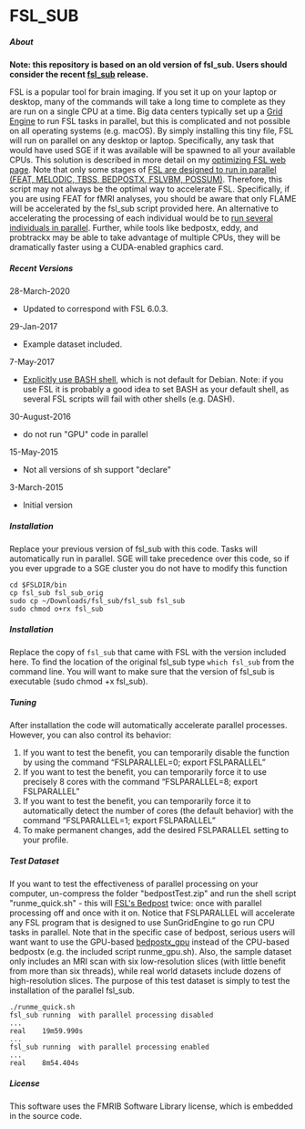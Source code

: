 # FSL_SUB

##### About


**Note: this repository is based on an old version of fsl_sub. Users should consider the recent [fsl_sub](https://github.com/neurolabusc/fsl_sub) release.**

FSL is a popular tool for brain imaging. If you set it up on your laptop or desktop, many of the commands will take a long time to complete as they are run on a single CPU at a time. Big data centers typically set up a [Grid Engine](https://fsl.fmrib.ox.ac.uk/fsl/fslwiki/FslSge) to run FSL tasks in parallel, but this is complicated and not possible on all operating systems (e.g. macOS). By simply installing this tiny file, FSL will run on parallel on any desktop or laptop. Specifically, any task that would have used SGE if it was available will be spawned to all your available CPUs. This solution is described in more detail on my [optimizing FSL web page](https://crnl.readthedocs.io/optimizing_spm_fsl/index.html). Note that only some stages of [FSL are designed to run in parallel (FEAT, MELODIC, TBSS, BEDPOSTX, FSLVBM, POSSUM)](https://fsl.fmrib.ox.ac.uk/fsl/fslwiki/FslInstallation#Cluster_aware_tools). Therefore, this script may not always be the optimal way to accelerate FSL. Specifically, if you are using FEAT for fMRI analyses, you should be aware that only FLAME will be accelerated by the fsl_sub script provided here. An alternative to accelerating the processing of each individual would be to [run several individuals in parallel](https://github.com/neurolabusc/fsl_sub/issues/3#issuecomment-362057545). Further, while tools like bedpostx, eddy, and probtrackx may be able to take advantage of multiple CPUs, they will be dramatically faster using a CUDA-enabled graphics card. 


##### Recent Versions

28-March-2020
 - Updated to correspond with FSL 6.0.3.

29-Jan-2017
 - Example dataset included.

7-May-2017
 - [Explicitly use BASH shell](https://github.com/neurolabusc/fsl_sub/issues/1), which is not default for Debian. Note: if you use FSL it is probably a good idea to set BASH as your default shell, as several FSL scripts will fail with other shells (e.g. DASH).

30-August-2016
 - do not run "GPU" code in parallel

15-May-2015
 - Not all versions of sh support "declare"

3-March-2015
 - Initial version

##### Installation

Replace your previous version of fsl_sub with this code. Tasks will automatically run in parallel. SGE will take precedence over this code, so if you ever upgrade to a SGE cluster you do not have to modify this function

```
cd $FSLDIR/bin
cp fsl_sub fsl_sub_orig
sudo cp ~/Downloads/fsl_sub/fsl_sub fsl_sub
sudo chmod o+rx fsl_sub
```

##### Installation

Replace the copy of `fsl_sub` that came with FSL with the version included here. To find the location of the original fsl_sub type `which fsl_sub` from the command line. You will want to make sure that the version of fsl_sub is executable (sudo chmod +x fsl_sub).

##### Tuning

After installation the code will automatically accelerate parallel processes. However, you can also control its behavior:

1. If you want to test the benefit, you can temporarily disable the function by using the command “FSLPARALLEL=0; export FSLPARALLEL”
2. If you want to test the benefit, you can temporarily force it to use precisely 8 cores with the command “FSLPARALLEL=8; export FSLPARALLEL”
3. If you want to test the benefit, you can temporarily force it to automatically detect the number of cores (the default behavior) with the command “FSLPARALLEL=1; export FSLPARALLEL”
4. To make permanent changes, add the desired FSLPARALLEL setting to your profile.

##### Test Dataset

If you want to test the effectiveness of parallel processing on your computer, un-compress the folder "bedpostTest.zip" and run the shell script "runme_quick.sh" - this will [FSL's Bedpost](https://fsl.fmrib.ox.ac.uk/fsl/fslwiki/FDT/UserGuide) twice: once with parallel processing off and once with it on. Notice that FSLPARALLEL will accelerate any FSL program that is designed to use SunGridEngine to go run CPU tasks in parallel. Note that in the specific case of bedpost, serious users will want want to use the GPU-based [bedpostx_gpu](https://users.fmrib.ox.ac.uk/~moisesf/Bedpostx_GPU/) instead of the CPU-based bedpostx (e.g. the included script runme_gpu.sh). Also, the sample dataset only includes an MRI scan with six low-resolution slices (with little benefit from more than six threads), while real world datasets include dozens of high-resolution slices. The purpose of this test dataset is simply to test the installation of the parallel fsl_sub.

```
./runme_quick.sh
fsl_sub running  with parallel processing disabled
...
real	19m59.990s
...
fsl_sub running  with parallel processing enabled
...
real	8m54.404s
```

##### License

This software uses the FMRIB Software Library license, which is embedded in the source code.
